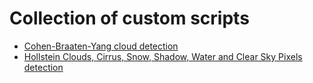 # Collection of custom scripts

 - [Cohen-Braaten-Yang cloud detection](https://git.sinergise.com/eo/customScripts/tree/master/cby_cloud_detection)
 - [Hollstein Clouds, Cirrus, Snow, Shadow, Water and Clear Sky Pixels detection](hollstein)